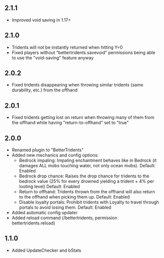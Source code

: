 ## 2.1.1
- Improved void saving in 1.17+

## 2.1.0
- Tridents will not be instantly returned when hitting Y=0
- Fixed players without "bettertridents.savevoid" permissions being able to use the "void-saving" feature anyway

## 2.0.2
- Fixed tridents disappearing when throwing similar tridents (same durability, etc.) from the offhand

## 2.0.1
- Fixed tridents getting lost on return when throwing many of them from the offhand while having "return-to-offhand" set to "true"

## 2.0.0
- Renamed plugin to "BetterTridents"
- Added new mechanics and config options:
  - Bedrock impaling: Impaling enchantment behaves like in Bedrock (it damages ALL mobs touching water, not only ocean mobs). Default: Enabled
  - Bedrock drop chance: Raises the drop chance for tridents to the bedrock value (25% for every drowned yielding a trident + 4% per looting level) Default: Enabled
  - Return to offhand: Tridents thrown from the offhand will also return to the offhand when picking them up. Default: Enabled
  - Disable loyalty portals: Prohibit tridents with Loyalty to travel through portals to avoid losing them. Default: Enabled
- Added automatic config updater
- Added reload command (/bettertridents, permission bettertridents.reload)

## 1.1.0
- Added UpdateChecker and bStats